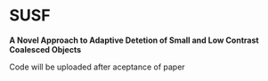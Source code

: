 # **SUSF**
**A Novel Approach to Adaptive Detetion of Small and Low Contrast Coalesced Objects**

Code will be uploaded after aceptance of paper
